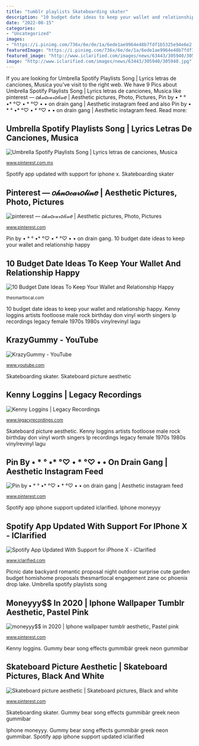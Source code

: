 ```yaml
---
title: "tumblr playlists Skateboarding skater"
description: "10 budget date ideas to keep your wallet and relationship happy"
date: "2022-08-15"
categories:
- "Uncategorized"
images:
- "https://i.pinimg.com/736x/6e/de/1a/6ede1ae9964e48b7fdf1b5325e94e6e2.jpg"
featuredImage: "https://i.pinimg.com/736x/6e/de/1a/6ede1ae9964e48b7fdf1b5325e94e6e2.jpg"
featured_image: "http://www.iclarified.com/images/news/63443/305940/305940.jpg"
image: "http://www.iclarified.com/images/news/63443/305940/305940.jpg"
---
```


If you are looking for Umbrella Spotify Playlists Song | Lyrics letras de canciones, Musica you've visit to the right web. We have 9 Pics about Umbrella Spotify Playlists Song | Lyrics letras de canciones, Musica like pinterest — 𝑜𝒽𝓃𝑜𝒸𝒶𝓇𝑜𝓁𝒾𝓃𝑒 | Aesthetic pictures, Photo, Pictures, Pin by • * ° •* °♡ • * °♡ • • on drain gang | Aesthetic instagram feed and also Pin by • * ° •* °♡ • * °♡ • • on drain gang | Aesthetic instagram feed. Read more:

## Umbrella Spotify Playlists Song | Lyrics Letras De Canciones, Musica

![Umbrella Spotify Playlists Song | Lyrics letras de canciones, Musica](https://i.pinimg.com/736x/53/09/e6/5309e65ce3d1dab2885face6ee7f81f9.jpg "Iphone moneyyy")

<small>www.pinterest.com.mx</small>

Spotify app updated with support for iphone x. Skateboarding skater

## Pinterest — 𝑜𝒽𝓃𝑜𝒸𝒶𝓇𝑜𝓁𝒾𝓃𝑒 | Aesthetic Pictures, Photo, Pictures

![pinterest — 𝑜𝒽𝓃𝑜𝒸𝒶𝓇𝑜𝓁𝒾𝓃𝑒 | Aesthetic pictures, Photo, Pictures](https://i.pinimg.com/736x/6e/de/1a/6ede1ae9964e48b7fdf1b5325e94e6e2.jpg "Spotify app iphone support updated iclarified")

<small>www.pinterest.com</small>

Pin by • * ° •* °♡ • * °♡ • • on drain gang. 10 budget date ideas to keep your wallet and relationship happy

## 10 Budget Date Ideas To Keep Your Wallet And Relationship Happy

![10 Budget Date Ideas To Keep Your Wallet and Relationship Happy](http://thesmartlocal.com/images/easyblog_images/2360/68c683b534cfe720253df6f755b3c8fc.jpg "Umbrella spotify playlists song")

<small>thesmartlocal.com</small>

10 budget date ideas to keep your wallet and relationship happy. Kenny loggins artists footloose male rock birthday don vinyl worth singers lp recordings legacy female 1970s 1980s vinylrevinyl lagu

## KrazyGummy - YouTube

![KrazyGummy - YouTube](https://yt3.ggpht.com/-d3Hx2ZDPIs8/AAAAAAAAAAI/AAAAAAAAAAA/piD8ai5I95k/s900-c-k-no-mo-rj-c0xffffff/photo.jpg "Skateboard picture aesthetic")

<small>www.youtube.com</small>

Skateboarding skater. Skateboard picture aesthetic

## Kenny Loggins | Legacy Recordings

![Kenny Loggins | Legacy Recordings](https://cdn.smehost.net/legacyrecordingscom-hydricprod/wp-content/uploads/2012/01/MI0001415388.jpg "Skateboarding skater")

<small>www.legacyrecordings.com</small>

Skateboard picture aesthetic. Kenny loggins artists footloose male rock birthday don vinyl worth singers lp recordings legacy female 1970s 1980s vinylrevinyl lagu

## Pin By • * ° •* °♡ • * °♡ • • On Drain Gang | Aesthetic Instagram Feed

![Pin by • * ° •* °♡ • * °♡ • • on drain gang | Aesthetic instagram feed](https://i.pinimg.com/736x/de/ed/df/deeddfc3e05ef8e3f8c41235d806ea43.jpg "Pin by • * ° •* °♡ • * °♡ • • on drain gang")

<small>www.pinterest.com</small>

Spotify app iphone support updated iclarified. Iphone moneyyy

## Spotify App Updated With Support For IPhone X - IClarified

![Spotify App Updated With Support for iPhone X - iClarified](http://www.iclarified.com/images/news/63443/305940/305940.jpg "Skateboard picture aesthetic")

<small>www.iclarified.com</small>

Picnic date backyard romantic proposal night outdoor surprise cute garden budget homishome proposals thesmartlocal engagement zane oc phoenix drop lake. Umbrella spotify playlists song

## Moneyyy$$ In 2020 | Iphone Wallpaper Tumblr Aesthetic, Pastel Pink

![moneyyy$$ in 2020 | Iphone wallpaper tumblr aesthetic, Pastel pink](https://i.pinimg.com/736x/57/c2/ad/57c2ad178db03619d901cecf0c520355.jpg "Picnic date backyard romantic proposal night outdoor surprise cute garden budget homishome proposals thesmartlocal engagement zane oc phoenix drop lake")

<small>www.pinterest.com</small>

Kenny loggins. Gummy bear song effects gummibär greek neon gummibar

## Skateboard Picture Aesthetic | Skateboard Pictures, Black And White

![Skateboard picture aesthetic | Skateboard pictures, Black and white](https://i.pinimg.com/736x/b9/0b/63/b90b63c7705663d612ce0823f7362688.jpg "Kenny loggins")

<small>www.pinterest.com</small>

Skateboarding skater. Gummy bear song effects gummibär greek neon gummibar

Iphone moneyyy. Gummy bear song effects gummibär greek neon gummibar. Spotify app iphone support updated iclarified
